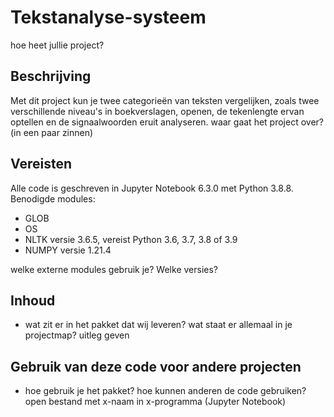 # Tekstanalyse-systeem
hoe heet jullie project?

## Beschrijving
Met dit project kun je twee categorieën van teksten vergelijken, zoals twee verschillende niveau's in boekverslagen, openen, de tekenlengte ervan optellen en de signaalwoorden eruit analyseren.
waar gaat het project over? (in een paar zinnen)

## Vereisten
Alle code is geschreven in Jupyter Notebook 6.3.0 met Python 3.8.8. 
Benodigde modules:
- GLOB
- OS
- NLTK versie 3.6.5, vereist Python 3.6, 3.7, 3.8 of 3.9
- NUMPY versie 1.21.4

welke externe modules gebruik je? Welke versies?

## Inhoud
- wat zit er in het pakket dat wij leveren? wat staat er allemaal in je projectmap? uitleg geven

## Gebruik van deze code voor andere projecten
- hoe gebruik je het pakket? hoe kunnen anderen de code gebruiken? open bestand met x-naam in x-programma (Jupyter Notebook)
